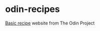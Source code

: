 # odin-recipes
[Basic recipe](https://isaacsosadj.github.io/odin-recipes/) website from The Odin Project


